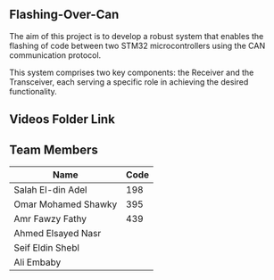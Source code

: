 ## Flashing-Over-Can
The aim of this project is to develop a robust system that enables the flashing of code between two STM32 microcontrollers using the CAN communication protocol.

This system comprises two key components: the Receiver and the Transceiver, each serving a
specific role in achieving the desired functionality.

## Videos Folder Link 

## Team Members     
|      Name    |      Code     |
| ------------ | ------------- |
| Salah El-din Adel   | 198    |
| Omar Mohamed Shawky | 395    |
| Amr Fawzy Fathy     | 439    |
| Ahmed Elsayed Nasr  |        |
| Seif Eldin Shebl    |        |
| Ali Embaby          |        |
